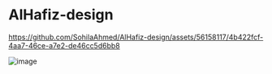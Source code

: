 # AlHafiz-design



https://github.com/SohilaAhmed/AlHafiz-design/assets/56158117/4b422fcf-4aa7-46ce-a7e2-de46cc5d6bb8


![image](https://github.com/SohilaAhmed/AlHafiz-design/assets/56158117/d26e5f35-b55a-40a1-92c2-2c207f8291b5)
